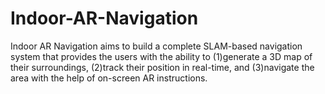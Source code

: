 # Indoor-AR-Navigation
Indoor AR Navigation aims to build a complete SLAM-based navigation system that provides the users with the ability to (1)generate a 3D map of their surroundings, (2)track their position in real-time, and (3)navigate the area with the help of on-screen AR instructions.
